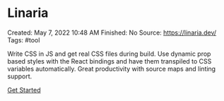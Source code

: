 # Linaria

Created: May 7, 2022 10:48 AM
Finished: No
Source: https://linaria.dev/
Tags: #tool

Write CSS in JS and get real CSS files during build. Use dynamic prop based styles with the React bindings and have them transpiled to CSS variables automatically. Great productivity with source maps and linting support.

[Get Started](https://github.com/callstack/linaria#installation)